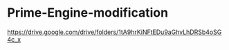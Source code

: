 # Prime-Engine-modification
https://drive.google.com/drive/folders/1tA9hrKiNFtEDu9aGhvLhDRSb4oSG4c_x

